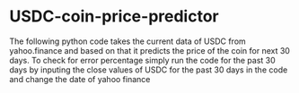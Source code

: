 # USDC-coin-price-predictor
The following python code takes the current data of USDC from yahoo.finance and based on that it predicts the price of the coin for next 30 days. To check for error percentage simply run the code for the past 30 days by inputing the close values of USDC for the past 30 days in the code and change the date of yahoo finance 
